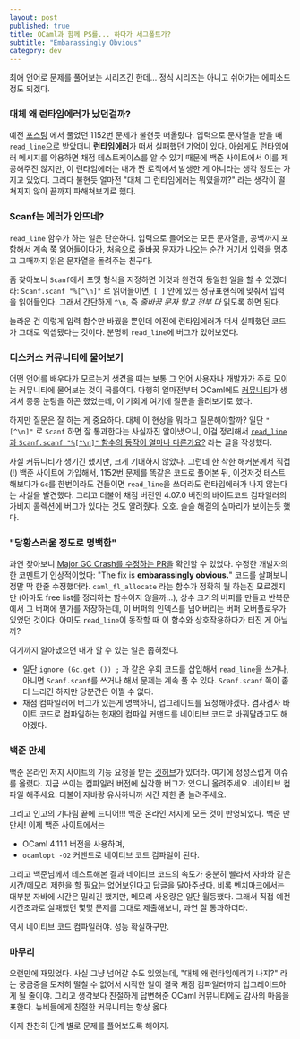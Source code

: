 ```yaml
---
layout: post
published: true
title: OCaml과 함께 PS를... 하다가 세그폴트가?
subtitle: "Embarassingly Obvious"
category: dev
---
```


 최애 언어로 문제를 풀어보는 시리즈긴 한데... 정식 시리즈는 아니고
 쉬어가는 에피소드 정도 되겠다.


### 대체 왜 런타임에러가 났던걸까?
 예전 [포스팅](https://sangwoo-joh.github.io/ocaml-ps-word-count) 에서
 풀었던 1152번 문제가 불현듯 떠올랐다. 입력으로 문자열을 받을 때
 `read_line`으로 받았더니 **런타임에러**가 떠서 실패했던 기억이
 있다. 아쉽게도 런타임에러 메시지를 악용하면 채점 테스트케이스를 알 수
 있기 때문에 백준 사이트에서 이를 제공해주진 않지만, 이 런타임에러는
 내가 짠 로직에서 발생한 게 아니라는 생각 정도는 가지고 있었다. 그러다
 불현듯 얼마전 "대체 그 런타임에러는 뭐였을까?" 라는 생각이 떨쳐지지
 않아 끝까지 파해쳐보기로 했다.

### Scanf는 에러가 안뜨네?
 `read_line` 함수가 하는 일은 단순하다. 입력으로 들어오는 모든
 문자열을, 공백까지 포함해서 계속 쭉 읽어들이다가, 처음으로 줄바꿈
 문자가 나오는 순간 거기서 입력을 멈추고 그때까지 읽은 문자열을
 돌려주는 친구다.

 좀 찾아보니 `Scanf`에서 포맷 형식을 지정하면 이것과 완전히 동일한
 일을 할 수 있겠더라: `Scanf.scanf "%[^\n]"` 로 읽어들이면, `[ ]` 안에
 있는 정규표현식에 맞춰서 입력을 읽어들인다. 그래서 간단하게 `^\n`, 즉
 *줄바꿈 문자 말고 전부 다* 읽도록 하면 된다.

 놀라운 건 이렇게 입력 함수만 바꿨을 뿐인데 예전에 런타임에러가 떠서
 실패했던 코드가 그대로 억셉됐다는 것이다. 분명히 `read_line`에 버그가
 있어보였다.

### 디스커스 커뮤니티에 물어보기
 어떤 언어를 배우다가 모르는게 생겼을 때는 보통 그 언어 사용자나
 개발자가 주로 모이는 커뮤니티에 물어보는 것이 국룰이다. 다행히
 얼마전부터 OCaml에도 [커뮤니티](https://discuss.ocaml.org)가 생겨서
 종종 눈팅을 하곤 했었는데, 이 기회에 여기에 질문을 올려보기로 했다.

 하지만 질문은 잘 하는 게 중요하다. 대체 이 현상을 뭐라고
 질문해야할까? 일단 `"[^\n]"` 로 `Scanf` 하면 잘 통과한다는 사실까진
 알아냈으니, 이걸 정리해서 [`read_line` 과 `Scanf.scanf "%[^\n]"`
 함수의 동작이 얼마나
 다른가요?](https://discuss.ocaml.org/t/how-different-is-the-behaviour-of-read-line-and-scanf-scanf-n/6564) 라는 글을 작성했다.

 사실 커뮤니티가 생기긴 했지만, 크게 기대하지 않았다. 그런데 한 착한
 해커분께서 직접(!) 백준 사이트에 가입해서, 1152번 문제를 똑같은
 코드로 풀어본 뒤, 이것저것 테스트해보다가 `Gc`를 한번이라도 건들이면
 `read_line`을 쓰더라도 런타임에러가 나지 않는다는 사실을
 발견했다. 그리고 더불어 채점 버전인 4.07.0 버전의 바이트코드
 컴파일러의 가비지 콜렉션에 버그가 있다는 것도 알려줬다. 오호. 슬슬
 해결의 실마리가 보이는듯 했다.

### "당황스러울 정도로 명백한"

 과연 찾아보니 [Major GC Crash를 수정하는
 PR](https://github.com/ocaml/ocaml/pull/1896)을 확인할 수
 있었다. 수정한 개발자의 한 코멘트가 인상적이었다: "The fix is
 **embarassingly obvious.**" 코드를 살펴보니 정말 딱 한줄
 수정했더라. `caml_fl_allocate` 라는 함수가 정확히 뭘 하는진
 모르겠지만 (아마도 free list를 정리하는 함수이지 않을까...), 상수
 크기의 버퍼를 만들고 반복문에서 그 버퍼에 뭔가를 저장하는데, 이
 버퍼의 인덱스를 넘어버리는 버퍼 오버플로우가 있었던 것이다. 아마도
 `read_line`이 동작할 때 이 함수와 상호작용하다가 터진 게 아닐까?

 여기까지 알아냈으면 내가 할 수 있는 일은 좁혀졌다.
  - 일단 `ignore (Gc.get ()) ;` 과 같은 우회 코드를 삽입해서
    `read_line`을 쓰거나, 아니면 `Scanf.scanf`를 쓰거나 해서 문제는
    계속 풀 수 있다. `Scanf.scanf` 쪽이 좀 더 느리긴 하지만 당분간은
    어쩔 수 없다.
  - 채점 컴파일러에 버그가 있는게 명백하니, 업그레이드를
    요청해야겠다. 겸사겸사 바이트 코드로 컴파일하는 현재의 컴파일
    커맨드를 네이티브 코드로 바꿔달라고도 해야겠다.

### 백준 만세
 백준 온라인 저지 사이트의 기능 요청을 받는
 [깃허브](https://github.com/startlink/boj-feature-request)가
 있더라. 여기에 정성스럽게 이슈를 올렸다. 지금 쓰이는 컴파일러 버전에
 심각한 버그가 있으니 올려주세요. 네이티브 컴파일 해주세요. 더불어
 자바랑 유사하니까 시간 제한 좀 늘려주세요.

 그리고 인고의 기다림 끝에 드디어!!! 백준 온라인 저지에 모든 것이
 반영되었다. 백준 만만세! 이제 백준 사이트에서는
  - OCaml 4.11.1 버전을 사용하며,
  - `ocamlopt -O2` 커맨드로  네이티브 코드 컴파일이 된다.

 그리고 백준님께서 테스트해본 결과 네이티브 코드의 속도가 충분히
 빨라서 자바와 같은 시간/메모리 제한을 할 필요는 없어보인다고 답글을
 달아주셨다. 비록
 [벤치마크](https://benchmarksgame-team.pages.debian.net/benchmarksgame/fastest/ocaml-java.html)에서는
 대부분 자바에 시간은 밀리긴 했지만, 메모리 사용량은 일단
 월등했다. 그래서 직접 예전 시간초과로 실패했던 몇몇 문제를 그대로
 제출해보니, 과연 잘 통과하더라.

 역시 네이티브 코드 컴파일러야. 성능 확실하구만.

### 마무리
 오랜만에 재밌었다. 사실 그냥 넘어갈 수도 있었는데, "대체 왜
 런타임에러가 나지?" 라는 궁금증을 도저히 떨칠 수 없어서 시작한 일이
 결국 채점 컴파일러까지 업그레이드하게 될 줄이야. 그리고 생각보다
 친절하게 답변해준 OCaml 커뮤니티에도 감사의 마음을 표한다. 뉴비들에게
 친절한 커뮤니티는 항상 옳다.

 이제 찬찬히 단계 별로 문제를 풀어보도록 해야지.
